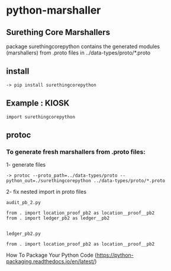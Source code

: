 # python-marshaller


## Surething Core Marshallers

package surethingcorepython contains the generated modules (marshallers) from .proto files in ../data-types/proto/*.proto


## install

```
-> pip install surethingcorepython
```

## Example : KIOSK

```
import surethingcorepython

```

## protoc
### To generate fresh marshallers from .proto files:


1- generate files
```
-> protoc --proto_path=../data-types/proto --python_out=./surethingcorepython ../data-types/proto/*.proto

```
2- fix nested import in proto files

```
audit_pb_2.py

from . import location_proof_pb2 as location__proof__pb2
from . import ledger_pb2 as ledger__pb2


ledger_pb2.py

from . import location_proof_pb2 as location__proof__pb2

```

How To Package Your Python Code
(https://python-packaging.readthedocs.io/en/latest/)